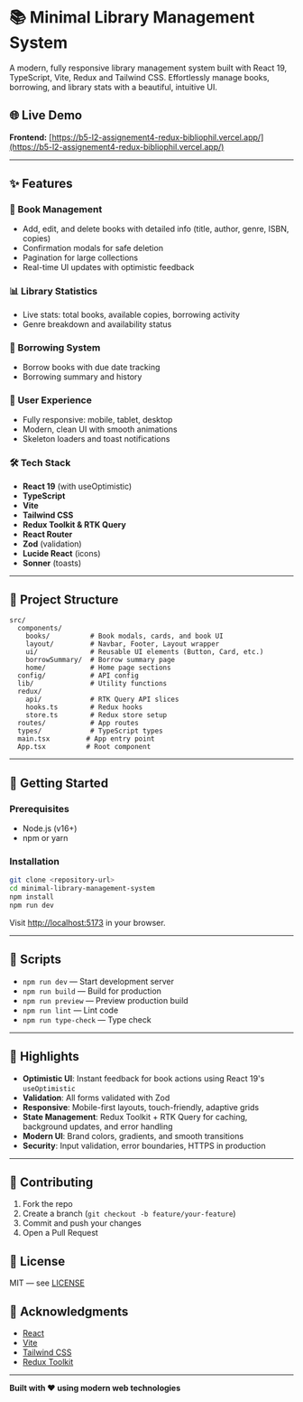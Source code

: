 # 📚 Minimal Library Management System

A modern, fully responsive library management system built with React 19, TypeScript, Vite, Redux and Tailwind CSS. Effortlessly manage books, borrowing, and library stats with a beautiful, intuitive UI.

## 🌐 Live Demo

**Frontend:** [https://b5-l2-assignement4-redux-bibliophil.vercel.app/](https://b5-l2-assignement4-redux-bibliophil.vercel.app/)

---

## ✨ Features

### 📖 Book Management

- Add, edit, and delete books with detailed info (title, author, genre, ISBN, copies)
- Confirmation modals for safe deletion
- Pagination for large collections
- Real-time UI updates with optimistic feedback

### 📊 Library Statistics

- Live stats: total books, available copies, borrowing activity
- Genre breakdown and availability status

### 🔄 Borrowing System

- Borrow books with due date tracking
- Borrowing summary and history

### 🎨 User Experience

- Fully responsive: mobile, tablet, desktop
- Modern, clean UI with smooth animations
- Skeleton loaders and toast notifications

### 🛠️ Tech Stack

- **React 19** (with useOptimistic)
- **TypeScript**
- **Vite**
- **Tailwind CSS**
- **Redux Toolkit & RTK Query**
- **React Router**
- **Zod** (validation)
- **Lucide React** (icons)
- **Sonner** (toasts)

---

## 📁 Project Structure

```
src/
  components/
    books/          # Book modals, cards, and book UI
    layout/         # Navbar, Footer, Layout wrapper
    ui/             # Reusable UI elements (Button, Card, etc.)
    borrowSummary/  # Borrow summary page
    home/           # Home page sections
  config/           # API config
  lib/              # Utility functions
  redux/
    api/            # RTK Query API slices
    hooks.ts        # Redux hooks
    store.ts        # Redux store setup
  routes/           # App routes
  types/            # TypeScript types
  main.tsx         # App entry point
  App.tsx          # Root component
```

---

## 🚀 Getting Started

### Prerequisites

- Node.js (v16+)
- npm or yarn

### Installation

```bash
git clone <repository-url>
cd minimal-library-management-system
npm install
npm run dev
```

Visit [http://localhost:5173](http://localhost:5173) in your browser.

---

## 🔧 Scripts

- `npm run dev` — Start development server
- `npm run build` — Build for production
- `npm run preview` — Preview production build
- `npm run lint` — Lint code
- `npm run type-check` — Type check

---

## 🌟 Highlights

- **Optimistic UI**: Instant feedback for book actions using React 19's `useOptimistic`
- **Validation**: All forms validated with Zod
- **Responsive**: Mobile-first layouts, touch-friendly, adaptive grids
- **State Management**: Redux Toolkit + RTK Query for caching, background updates, and error handling
- **Modern UI**: Brand colors, gradients, and smooth transitions
- **Security**: Input validation, error boundaries, HTTPS in production

---

## 🤝 Contributing

1. Fork the repo
2. Create a branch (`git checkout -b feature/your-feature`)
3. Commit and push your changes
4. Open a Pull Request

## 📄 License

MIT — see [LICENSE](LICENSE)

## 🙏 Acknowledgments

- [React](https://reactjs.org/)
- [Vite](https://vitejs.dev/)
- [Tailwind CSS](https://tailwindcss.com/)
- [Redux Toolkit](https://redux-toolkit.js.org/)

---

**Built with ❤️ using modern web technologies**
